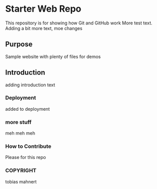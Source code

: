 # Starter Web Repo

This repository is for showing how Git and GitHub work
More test text. Adding a bit more text, moe changes

## Purpose

Sample website with plenty of files for demos

## Introduction

adding introduction text

### Deployment

added to deployment

### more stuff

meh meh meh

### How to Contribute

Please for this repo

### COPYRIGHT

tobias mahnert

